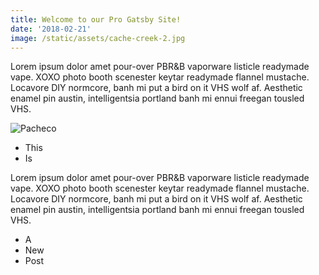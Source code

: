 ```yaml
---
title: Welcome to our Pro Gatsby Site!
date: '2018-02-21'
image: /static/assets/cache-creek-2.jpg
---
```

Lorem ipsum dolor amet pour-over PBR&B vaporware listicle readymade vape. XOXO photo booth scenester keytar readymade flannel mustache. Locavore DIY normcore, banh mi put a bird on it VHS wolf af. Aesthetic enamel pin austin, intelligentsia<!-- end --> portland banh mi ennui freegan tousled VHS.

![Pacheco](/assets/pacheco2_preview.jpeg)

* This
* Is

Lorem ipsum dolor amet pour-over PBR&B vaporware listicle readymade vape. XOXO photo booth scenester keytar readymade flannel mustache. Locavore DIY normcore, banh mi put a bird on it VHS wolf af. Aesthetic enamel pin austin, intelligentsia portland banh mi ennui freegan tousled VHS.

* A
* New
* Post
